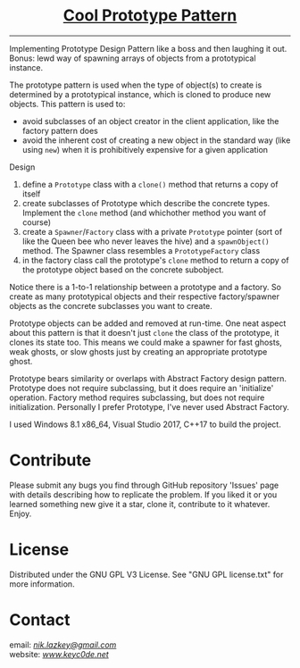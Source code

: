 <h1 align="center">
	<a href="https://github.com/KeyC0de/CoolPrototypeDesignPattern">Cool Prototype Pattern</a>
</h1>
<hr>

Implementing Prototype Design Pattern like a boss and then laughing it out.</br>
Bonus: lewd way of spawning arrays of objects from a prototypical instance.

The prototype pattern is used when the type of object(s) to create is determined by a prototypical instance, which is cloned to produce new objects. This pattern is used to:

- avoid subclasses of an object creator in the client application, like the factory pattern does
- avoid the inherent cost of creating a new object in the standard way (like using `new`) when it is prohibitively expensive for a given application

Design

1. define a `Prototype` class with a `clone()` method that returns a copy of itself
2. create subclasses of Prototype which describe the concrete types. Implement the `clone` method (and whichother method you want of course)
3. create a `Spawner`/`Factory` class with a private `Prototype` pointer (sort of like the Queen bee who never leaves the hive) and a `spawnObject()` method. The Spawner class resembles a `PrototypeFactory` class
4. in the factory class call the prototype's `clone` method to return a copy of the prototype object based on the concrete subobject.

Notice there is a 1-to-1 relationship between a prototype and a factory. So create as many prototypical objects and their respective factory/spawner objects as the concrete subclasses you want to create.

Prototype objects can be added and removed at run-time. One neat aspect about this pattern is that it doesn't just `clone` the class of the prototype, it clones its state too. This means we could make a spawner for fast ghosts, weak ghosts, or slow ghosts just by creating an appropriate prototype ghost.

Prototype bears similarity or overlaps with Abstract Factory design pattern. Prototype does not require subclassing, but it does require an 'initialize' operation. Factory method requires subclassing, but does not require initialization. Personally I prefer Prototype, I've never used Abstract Factory.

I used Windows 8.1 x86_64, Visual Studio 2017, C++17 to build the project.


# Contribute

Please submit any bugs you find through GitHub repository 'Issues' page with details describing how to replicate the problem. If you liked it or you learned something new give it a star, clone it, contribute to it whatever. Enjoy.


# License

Distributed under the GNU GPL V3 License. See "GNU GPL license.txt" for more information.


# Contact

email: *nik.lazkey@gmail.com*</br>
website: *www.keyc0de.net*
